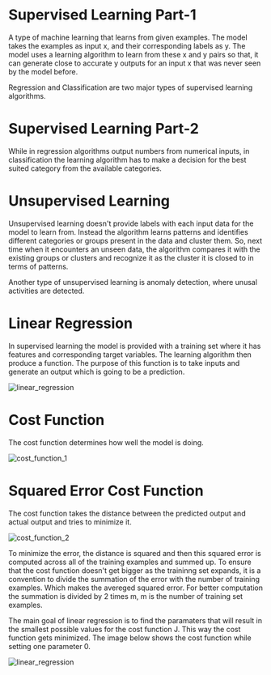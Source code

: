 # Supervised Learning Part-1

A type of machine learning that learns from given examples. The model takes the examples as input x, and their corresponding labels as y. The model uses a learning algorithm to learn from these x and y pairs so that, it can generate close to accurate y outputs for an input x that was never seen by the model before.

Regression and Classification are two major types of supervised learning algorithms.

# Supervised Learning Part-2

While in regression algorithms output numbers from numerical inputs, in classification the learning algorithm has to make a decision for the best suited category from the available categories.

# Unsupervised Learning


Unsupervised learning doesn't provide labels with each input data for the model to learn from. Instead the algorithm learns patterns and identifies different categories or groups present in the data and cluster them. So, next time when it encounters an unseen data, the algorithm compares it with the existing groups or clusters and recognize it as the cluster it is closed to in terms of patterns. 

Another type of unsupervised learning is anomaly detection, where unusal activities are detected.

# Linear Regression

In supervised learning the model is provided with a training set where it has features and corresponding target variables. The learning algorithm then produce a function. The purpose of this function is to take inputs and generate an output which is going to be a prediction.

![linear_regression](https://github.com/user-attachments/assets/f2895564-3f79-417e-a6b4-888a97d924ac)

# Cost Function

The cost function determines how well the model is doing.

![cost_function_1](https://github.com/user-attachments/assets/007fb2fd-66cc-40d7-952c-09590c762902)


# Squared Error Cost Function

The cost function takes the distance between the predicted output and actual output and tries to minimize it.

![cost_function_2](https://github.com/user-attachments/assets/b7563ad3-8e3e-4673-a15b-7a731254c06b)

To minimize the error, the distance is squared and then this squared error is computed across all of the training examples and summed up. To ensure that the cost function doesn't get bigger as the traininng set expands, it is a convention to divide the summation of the error with the number of training examples. Which makes the avereged squared error. For better computation the summation is divided by 2 times m, m is the number of training set examples.

The main goal of linear regression is to find the paramaters that will result in the smallest possible values for the cost function J. This way the 
cost function gets minimized. The image below shows the cost function while setting one parameter 0. 


![linear_regression](https://github.com/user-attachments/assets/f2895564-3f79-417e-a6b4-888a97d924ac)

